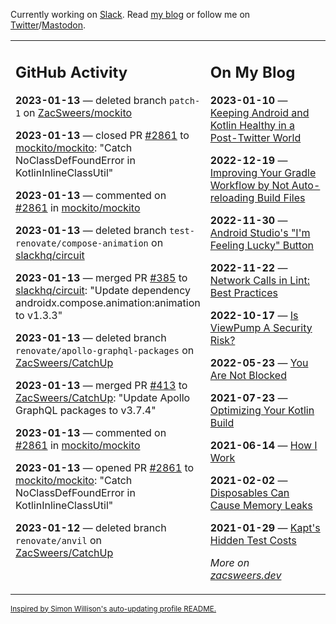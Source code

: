 Currently working on [Slack](https://slack.com/). Read [my blog](https://zacsweers.dev/) or follow me on [Twitter](https://twitter.com/ZacSweers)/[Mastodon](https://hachyderm.io/@ZacSweers).

<table><tr><td valign="top" width="60%">

## GitHub Activity
<!-- githubActivity starts -->
**2023-01-13** — deleted branch `patch-1` on [ZacSweers/mockito](https://github.com/ZacSweers/mockito)

**2023-01-13** — closed PR [#2861](https://github.com/mockito/mockito/pull/2861) to [mockito/mockito](https://github.com/mockito/mockito): "Catch NoClassDefFoundError in KotlinInlineClassUtil"

**2023-01-13** — commented on [#2861](https://github.com/mockito/mockito/pull/2861#issuecomment-1382147646) in [mockito/mockito](https://github.com/mockito/mockito)

**2023-01-13** — deleted branch `test-renovate/compose-animation` on [slackhq/circuit](https://github.com/slackhq/circuit)

**2023-01-13** — merged PR [#385](https://github.com/slackhq/circuit/pull/385) to [slackhq/circuit](https://github.com/slackhq/circuit): "Update dependency androidx.compose.animation:animation to v1.3.3"

**2023-01-13** — deleted branch `renovate/apollo-graphql-packages` on [ZacSweers/CatchUp](https://github.com/ZacSweers/CatchUp)

**2023-01-13** — merged PR [#413](https://github.com/ZacSweers/CatchUp/pull/413) to [ZacSweers/CatchUp](https://github.com/ZacSweers/CatchUp): "Update Apollo GraphQL packages to v3.7.4"

**2023-01-13** — commented on [#2861](https://github.com/mockito/mockito/pull/2861#issuecomment-1381380261) in [mockito/mockito](https://github.com/mockito/mockito)

**2023-01-13** — opened PR [#2861](https://github.com/mockito/mockito/pull/2861) to [mockito/mockito](https://github.com/mockito/mockito): "Catch NoClassDefFoundError in KotlinInlineClassUtil"

**2023-01-12** — deleted branch `renovate/anvil` on [ZacSweers/CatchUp](https://github.com/ZacSweers/CatchUp)
<!-- githubActivity ends -->
</td><td valign="top" width="40%">

## On My Blog
<!-- blog starts -->
**2023-01-10** — [Keeping Android and Kotlin Healthy in a Post-Twitter World](https://www.zacsweers.dev/keeping-android-healthy/)

**2022-12-19** — [Improving Your Gradle Workflow by Not Auto-reloading Build Files](https://www.zacsweers.dev/improving-your-workflow-by-not-auto-reloading-build-files/)

**2022-11-30** — [Android Studio's "I'm Feeling Lucky" Button](https://www.zacsweers.dev/android-studios-im-feeling-lucky-button/)

**2022-11-22** — [Network Calls in Lint: Best Practices](https://www.zacsweers.dev/network-calls-in-lint-best-practices/)

**2022-10-17** — [Is ViewPump A Security Risk?](https://www.zacsweers.dev/is-viewpump-a-security-risk/)

**2022-05-23** — [You Are Not Blocked](https://www.zacsweers.dev/you-are-not-blocked/)

**2021-07-23** — [Optimizing Your Kotlin Build](https://www.zacsweers.dev/optimizing-your-kotlin-build/)

**2021-06-14** — [How I Work](https://www.zacsweers.dev/how-i-work/)

**2021-02-02** — [Disposables Can Cause Memory Leaks](https://www.zacsweers.dev/disposables-can-cause-memory-leaks/)

**2021-01-29** — [Kapt's Hidden Test Costs](https://www.zacsweers.dev/kapts-hidden-test-costs/)
<!-- blog ends -->
_More on [zacsweers.dev](https://zacsweers.dev/)_
</td></tr></table>

<sub><a href="https://simonwillison.net/2020/Jul/10/self-updating-profile-readme/">Inspired by Simon Willison's auto-updating profile README.</a></sub>